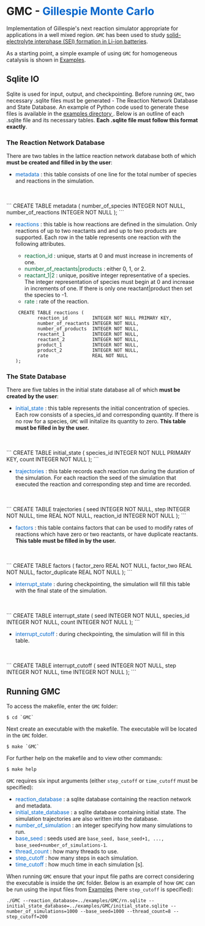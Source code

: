 # GMC - <span style="color: #0066CC"> Gillespie Monte Carlo </span>

Implementation of Gillespie's next reaction simulator appropriate for applications in a well mixed region. `GMC` has been used to study [solid-electrolyte interphase (SEI) formation in Li-ion batteries](./https://chemrxiv.org/engage/chemrxiv/article-details/61c509e6f52bc461dacb7766).

As a starting point, a simple example of using `GMC` for homogeneous catalysis is shown in [Examples](./Examples.html).

## Sqlite IO  

Sqlite is used for input, output, and checkpointing. Before running `GMC`, two necessary .sqlite files must be generated - The Reaction Network Database and State Database. An example of Python code used to generate these files is available in the <a href="{{ site.github.repository_url }}"> examples directory </a>. Below is an outline of each .sqlite file and its necessary tables. **Each .sqlite file must follow this format exactly**. 

### The Reaction Network Database 
There are two tables in the lattice reaction network database both of which **must be created and filled in by the user**:
- <span style="color:#0066CC"> metadata </span> : this table consists of one line for the total number of species and reactions in the simulation.
<br>
<br>
```
CREATE TABLE metadata (
        number_of_species   INTEGER NOT NULL,
        number_of_reactions INTEGER NOT NULL
);
```
<ul>
<li>
<span style="color:#0066CC"> reactions </span>: this table is how reactions are defined in the simulation. Only reactions of up to two reactants and and up to two products are supported. Each row in the table represents one reaction with the following attributes. </li>
    <ul>
    <li> <span style="color:#006633"> reaction_id </span>: unique, starts at 0 and must increase in increments of one. </li>
    <li> <span style="color:#006633"> number_of_reactants&#124;products </span>: either 0, 1, or 2. </li>
    <li> <span style="color:#006633"> reactant_1&#124;2 </span>: unique, positive integer representative of a species. The integer representation of species must begin at 0 and increase in increments of one. If there is only one reactant&#124;product then set the species to -1. </li>
    <li> <span style="color:#006633"> rate </span>: rate of the reaction. </li>
    </ul>

<pre><code> CREATE TABLE reactions (
        reaction_id         INTEGER NOT NULL PRIMARY KEY,
        number_of_reactants INTEGER NOT NULL,
        number_of_products  INTEGER NOT NULL,
        reactant_1          INTEGER NOT NULL,
        reactant_2          INTEGER NOT NULL,
        product_1           INTEGER NOT NULL,
        product_2           INTEGER NOT NULL,
        rate                REAL NOT NULL
);
</code></pre>
</ul>

### The State Database 
There are five tables in the initial state database all of which **must be created by the user**: 

- <span style="color:#0066CC"> initial_state </span>: this table represents the initial concentration of species. Each row consists of a species_id and corresponding quantity. If there is no row for a species, `GMC` will initalize its quantity to zero. **This table must be filled in by the user.**
<br>
<br>
```
CREATE TABLE initial_state (
        species_id             INTEGER NOT NULL PRIMARY KEY,
        count                  INTEGER NOT NULL
);
```

- <span style="color:#0066CC"> trajectories </span>: this table records each reaction run during the duration of the simulation. For each reaction the seed of the simulation that executed the reaction and corresponding step and time are recorded. 
<br>
<br>
```
CREATE TABLE trajectories (
        seed                INTEGER NOT NULL,
        step                INTEGER NOT NULL,
        time                REAL NOT NULL,
        reaction_id         INTEGER NOT NULL
);
```

- <span style="color:#0066CC"> factors </span>: this table contains factors that can be used to modify rates of reactions which have zero or two reactants, or have duplicate reactants. **This table must be filled in by the user.**
<br>
<br>
```
CREATE TABLE factors (
        factor_zero      REAL NOT NULL,
        factor_two       REAL NOT NULL,
        factor_duplicate REAL NOT NULL
);
```

- <span style="color:#0066CC"> interrupt_state </span>: during checkpointing, the simulation will fill this table with the final state of the simulation. 
<br>
<br>
```
CREATE TABLE interrupt_state (
        seed                    INTEGER NOT NULL,
        species_id              INTEGER NOT NULL,
        count                   INTEGER NOT NULL
);
```

- <span style="color:#0066CC"> interrupt_cutoff </span>: during checkpointing, the simulation will fill in this table.
<br>
<br>
```
CREATE TABLE interrupt_cutoff (
        seed                    INTEGER NOT NULL,
        step                    INTEGER NOT NULL,
        time                    INTEGER NOT NULL       
);
```

## Running GMC
To access the makefile, enter the `GMC` folder:

```
$ cd `GMC`
```

Next create an executable with the makefile. The executable will be located in the `GMC` folder.

```
$ make `GMC`
```

For further help on the makefile and to view other commands:

```
$ make help
```

`GMC` requires six input arguments (either `step_cutoff` or `time_cutoff` must be specified): 

- <span style="color:#0066CC"> reaction_database </span>: a sqlite database containing the reaction network and metadata.
- <span style="color:#0066CC"> initial_state_database </span>: a sqlite database containing initial state. The simulation trajectories are also written into the database.
-  <span style="color:#0066CC">number_of_simulation </span>: an integer specifying how many simulations to run.
-  <span style="color:#0066CC">base_seed </span>: seeds used are `base_seed, base_seed+1, ..., base_seed+number_of_simulations-1`.
- <span style="color:#0066CC"> thread_count </span>: how many threads to use.
- <span style="color:#0066CC"> step_cutoff </span>: how many steps in each simulation.
- <span style="color:#0066CC"> time_cutoff </span>: how much time in each simulation [s].

When running `GMC` ensure that your input file paths are correct considering the executable is inside the `GMC` folder. Below is an example of how `GMC` can be run using the input files from [Examples](./Examples.html) (here `step_cutoff` is specified):

```
./GMC --reaction_database=../examples/GMC/rn.sqlite --initial_state_database=../examples/GMC/initial_state.sqlite --number_of_simulations=1000 --base_seed=1000 --thread_count=8 --step_cutoff=200
```